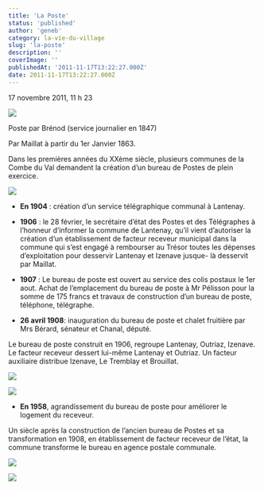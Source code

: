 ```yaml
---
title: 'La Poste'
status: 'published'
author: 'geneb'
category: la-vie-du-village
slug: 'la-poste'
description: ''
coverImage: ''
publishedAt: '2011-11-17T13:22:27.000Z'
date: 2011-11-17T13:22:27.000Z
---
```


17 novembre 2011, 11 h 23

![](/img/beguelins/Windows-Live-Writer/c4cdab4a26ea_1478B/clip_image002_2.jpg)

Poste par Brénod (service journalier en 1847)

Par Maillat à partir du 1er Janvier 1863.

Dans les premières années du XXème siècle, plusieurs communes de la Combe du Val demandent la création d’un bureau de Postes de plein exercice.

![](/img/beguelins/Windows-Live-Writer/c4cdab4a26ea_1478B/clip_image004_2.jpg)

- **En 1904** : création d’un service télégraphique communal à Lantenay.

- **1906** : le 28 février, le secrétaire d’état des Postes et des Télégraphes à l’honneur d’informer la commune de Lantenay, qu’il vient d’autoriser la création d’un établissement de facteur receveur municipal dans la commune qui s’est engagé à rembourser au Trésor toutes les dépenses d’exploitation pour desservir Lantenay et Izenave jusque- là desservit par Maillat.

- **1907** : Le bureau de poste est ouvert au service des colis postaux le 1er aout. Achat de l’emplacement du bureau de poste à Mr Pélisson pour la somme de 175 francs et travaux de construction d’un bureau de poste, téléphone, télégraphe.

- **26 avril  1908**: inauguration du bureau de poste et chalet fruitière par Mrs Bérard, sénateur et Chanal, député.

Le bureau de poste construit en 1906, regroupe Lantenay, Outriaz, Izenave. Le facteur receveur dessert lui-même Lantenay et Outriaz. Un facteur auxiliaire distribue Izenave, Le Tremblay et Brouillat.

![](/img/beguelins/Windows-Live-Writer/c4cdab4a26ea_1478B/clip_image006_2.jpg)

![](/img/beguelins/Windows-Live-Writer/c4cdab4a26ea_1478B/clip_image008_2.jpg)

- **En 1958**, agrandissement du bureau de poste pour améliorer le logement du receveur.

Un siècle après la construction de l’ancien bureau de Postes et sa transformation en 1908, en établissement de facteur receveur de l’état, la commune transforme le bureau en agence postale communale.

![](/img/beguelins/Windows-Live-Writer/c4cdab4a26ea_1478B/clip_image010_2.jpg)

![](/img/beguelins/Windows-Live-Writer/c4cdab4a26ea_1478B/clip_image012_2.jpg)
